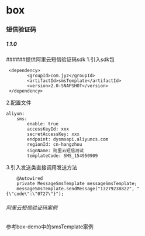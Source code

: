 # box
### 短信验证码
##### 1.1.0
######提供阿里云短信验证码sdk
1.引入sdk包

     <dependency>
            <groupId>com.jyz</groupId>
            <artifactId>smsTemplate</artifactId>
            <version>2.0-SNAPSHOT</version>
     </dependency>
2.配置文件

    aliyun:
        sms:
            enable: true
            accessKeyId: xxx
            secretAccessKey: xxx
            endpoint: dysmsapi.aliyuncs.com
            regionId: cn-hangzhou
            signName: 阿里云短信测试
            templateCode: SMS_154950909
3.引入发送类直接调用发送方法
                    
        @Autowired
        private MessageSmsTemplate messageSmsTemplate;
        messageSmsTemplate.sendMessage("13279238822", "{\"code\":\"0727\"}");
###### 阿里云短信验证码案例
参考box-demo中的smsTemplate案例
